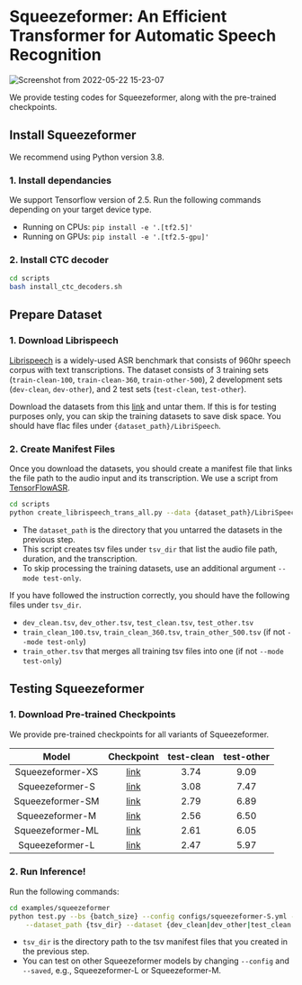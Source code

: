 # Squeezeformer:  An Efficient Transformer for Automatic Speech Recognition
![Screenshot from 2022-05-22 15-23-07](https://user-images.githubusercontent.com/50283958/169718508-fa7fd22f-9038-44f8-9e8e-bc9c6afff124.png)

We provide testing codes for Squeezeformer, along with the pre-trained checkpoints.

## Install Squeezeformer

We recommend using Python version 3.8.  

### 1. Install dependancies

We support Tensorflow version of 2.5. Run the following commands depending on your target device type.

* Running on CPUs: `pip install -e '.[tf2.5]'`
* Running on GPUs: `pip install -e '.[tf2.5-gpu]'`

### 2. Install CTC decoder 
```bash
cd scripts
bash install_ctc_decoders.sh
```

## Prepare Dataset

### 1. Download Librispeech

[Librispeech](https://ieeexplore.ieee.org/document/7178964) is a widely-used ASR benchmark that consists of 960hr speech corpus with text transcriptions.
The dataset consists of 3 training sets (`train-clean-100`, `train-clean-360`, `train-other-500`), 
2 development sets (`dev-clean`, `dev-other`), and 2 test sets (`test-clean`, `test-other`).

Download the datasets from this [link](http://www.openslr.org/12) and untar them.
If this is for testing purposes only, you can skip the training datasets to save disk space.
You should have flac files under `{dataset_path}/LibriSpeech`.

### 2. Create Manifest Files

Once you download the datasets, you should create a manifest file that links the file path to the audio input and its transcription.
We use a script from [TensorFlowASR](https://github.com/TensorSpeech/TensorFlowASR).

```bash
cd scripts
python create_librispeech_trans_all.py --data {dataset_path}/LibriSpeech --output {tsv_dir}
```
* The `dataset_path` is the directory that you untarred the datasets in the previous step.
* This script creates tsv files under `tsv_dir` that list the audio file path, duration, and the transcription.
* To skip processing the training datasets, use an additional argument `--mode test-only`.

If you have followed the instruction correctly, you should have the following files under `tsv_dir`.
* `dev_clean.tsv`, `dev_other.tsv`, `test_clean.tsv`, `test_other.tsv`
* `train_clean_100.tsv`, `train_clean_360.tsv`, `train_other_500.tsv` (if not `--mode test-only`)
* `train_other.tsv` that merges all training tsv files into one (if not `--mode test-only`)


## Testing Squeezeformer

### 1. Download Pre-trained Checkpoints

We provide pre-trained checkpoints for all variants of Squeezeformer.

|      **Model**      |                                                  **Checkpoint**                            | **test-clean** | **test-other** |
| :-----------------: | :---------------------------------------------------------------------------------------:  | :------------: | :------------: |
|  Squeezeformer-XS   | [link](https://drive.google.com/file/d/1qSukKHz2ltBiWU-xHGmI-P9ziPJcLcSu/view?usp=sharing) |    3.74        |      9.09      |
|  Squeezeformer-S    | [link](https://drive.google.com/file/d/1PGao0AOe5aQXc-9eh2RDQZnZ4UcefcHB/view?usp=sharing) |    3.08        |      7.47      |
|  Squeezeformer-SM   | [link](https://drive.google.com/file/d/17cL1p0KJgT-EBu_-bg3bF7-Uh-pnf-8k/view?usp=sharing) |    2.79        |      6.89      |
|  Squeezeformer-M    | [link](https://drive.google.com/file/d/1fbaby-nOxHAGH0GqLoA0DIjFDPaOBl1d/view?usp=sharing) |    2.56        |      6.50      |
|  Squeezeformer-ML   | [link](https://drive.google.com/file/d/1-ZPtJjJUHrcbhPp03KioadenBtKpp-km/view?usp=sharing) |    2.61        |      6.05      |
|  Squeezeformer-L    | [link](https://drive.google.com/file/d/1LJua7A4ZMoZFi2cirf9AnYEl51pmC-m5/view?usp=sharing) |    2.47        |      5.97      |


### 2. Run Inference!

Run the following commands:
```bash
cd examples/squeezeformer
python test.py --bs {batch_size} --config configs/squeezeformer-S.yml --saved squeezeformer-S.h5 \
    --dataset_path {tsv_dir} --dataset {dev_clean|dev_other|test_clean|test_other}
```

* `tsv_dir` is the directory path to the tsv manifest files that you created in the previous step.
* You can test on other Squeezeformer models by changing `--config` and `--saved`, e.g., Squeezeformer-L or Squeezeformer-M.
